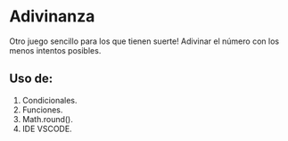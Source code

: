 # Adivinanza
Otro juego sencillo para los que tienen suerte! Adivinar el número con los menos intentos posibles.

## Uso de:

 1. Condicionales.
 2. Funciones.
 3. Math.round().
 4. IDE VSCODE.
 
